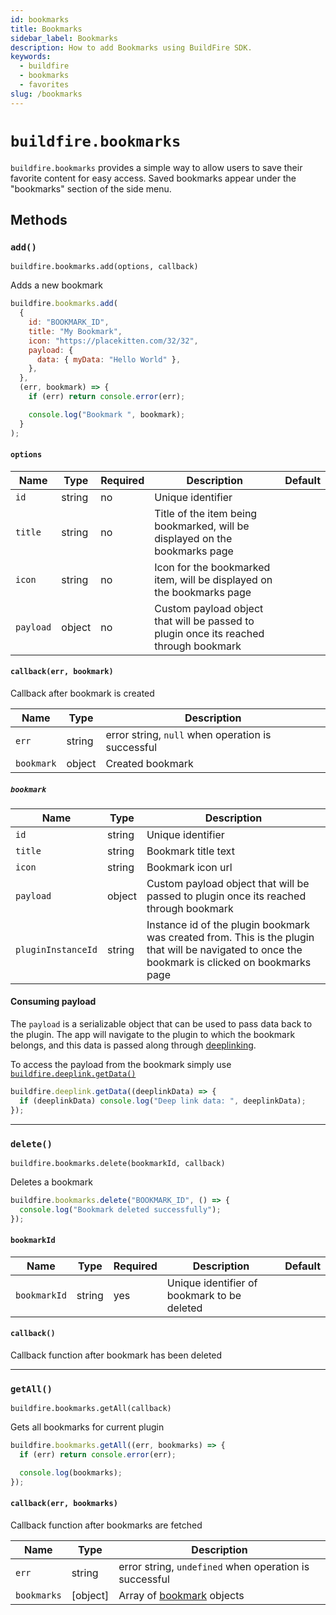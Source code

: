 ```yaml
---
id: bookmarks
title: Bookmarks
sidebar_label: Bookmarks
description: How to add Bookmarks using BuildFire SDK.
keywords:
  - buildfire
  - bookmarks
  - favorites
slug: /bookmarks
---
```


# `buildfire.bookmarks`

`buildfire.bookmarks` provides a simple way to allow users to save their favorite content for easy access. Saved bookmarks appear under the "bookmarks" section of the side menu.

## Methods

### `add()` <div class="label widget"></div>

`buildfire.bookmarks.add(options, callback)`

Adds a new bookmark

```javascript
buildfire.bookmarks.add(
  {
    id: "BOOKMARK_ID",
    title: "My Bookmark",
    icon: "https://placekitten.com/32/32",
    payload: {
      data: { myData: "Hello World" },
    },
  },
  (err, bookmark) => {
    if (err) return console.error(err);

    console.log("Bookmark ", bookmark);
  }
);
```

#### `options`

| Name      | Type   | Required | Description                                                                           | Default |
| --------- | ------ | -------- | ------------------------------------------------------------------------------------- | ------- |
| `id`      | string | no       | Unique identifier                                                                     |
| `title`   | string | no       | Title of the item being bookmarked, will be displayed on the bookmarks page           |         |
| `icon`    | string | no       | Icon for the bookmarked item, will be displayed on the bookmarks page                 |         |
| `payload` | object | no       | Custom payload object that will be passed to plugin once its reached through bookmark |         |

#### `callback(err, bookmark)`

Callback after bookmark is created

| Name       | Type   | Description                                       |
| ---------- | ------ | ------------------------------------------------- |
| `err`      | string | error string, `null` when operation is successful |
| `bookmark` | object | Created bookmark                                  |

##### `bookmark`

| Name               | Type   | Description                                                                                                                                      |
| ------------------ | ------ | ------------------------------------------------------------------------------------------------------------------------------------------------ |
| `id`               | string | Unique identifier                                                                                                                                |
| `title`            | string | Bookmark title text                                                                                                                              |
| `icon`             | string | Bookmark icon url                                                                                                                                |
| `payload`          | object | Custom payload object that will be passed to plugin once its reached through bookmark                                                            |
| `pluginInstanceId` | string | Instance id of the plugin bookmark was created from. This is the plugin that will be navigated to once the bookmark is clicked on bookmarks page |

#### Consuming payload

The `payload` is a serializable object that can be used to pass data back to the plugin. The app will navigate to the plugin to which the bookmark belongs, and this data is passed along through [deeplinking](/docs/deep-links).

To access the payload from the bookmark simply use [`buildfire.deeplink.getData()`](/docs/deep-links#getdata)

```javascript
buildfire.deeplink.getData((deeplinkData) => {
  if (deeplinkData) console.log("Deep link data: ", deeplinkData);
});
```

---

### `delete()` <div class="label widget"></div>

`buildfire.bookmarks.delete(bookmarkId, callback)`

Deletes a bookmark

```javascript
buildfire.bookmarks.delete("BOOKMARK_ID", () => {
  console.log("Bookmark deleted successfully");
});
```

#### `bookmarkId`

| Name         | Type   | Required | Description                                 | Default |
| ------------ | ------ | -------- | ------------------------------------------- | ------- |
| `bookmarkId` | string | yes      | Unique identifier of bookmark to be deleted |

#### `callback()`

Callback function after bookmark has been deleted

---

### `getAll()` <div class="label widget"></div>

`buildfire.bookmarks.getAll(callback)`

Gets all bookmarks for current plugin

```javascript
buildfire.bookmarks.getAll((err, bookmarks) => {
  if (err) return console.error(err);

  console.log(bookmarks);
});
```

#### `callback(err, bookmarks)`

Callback function after bookmarks are fetched

| Name        | Type     | Description                                            |
| ----------- | -------- | ------------------------------------------------------ |
| `err`       | string   | error string, `undefined` when operation is successful |
| `bookmarks` | [object] | Array of [bookmark](/docs/bookmarks#bookmark) objects  |
